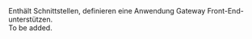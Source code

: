 <Namespace Name="Microsoft.Azure.Management.Network.Fluent.ApplicationGatewayFrontend.Definition">
  <Docs>
    <summary>Enthält Schnittstellen, definieren eine Anwendung Gateway Front-End-unterstützen.</summary> 
    <remarks>To be added.</remarks>
  </Docs>
</Namespace>
